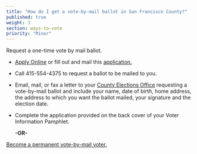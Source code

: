 ```yaml
---
title: "How do I get a vote-by-mail ballot in San Francisco County?"
published: true
weight: 3
section: ways-to-vote
priority: "Minor"
---
```


Request a one-time vote by mail ballot.  
- [Apply Online](http://sfelections.org/tools/vbmapp/index.php) or fill out and mail this [application.](http://sfgov.org/elections/sites/default/files/Documents/Voting/2016/VBM-02%20-EN%20Mail.pdf)    
- Call 415-554-4375 to request a ballot to be mailed to you.  
- Email, mail, or  fax a letter to your [County Elections Office](#section-election-office-contact) requesting a vote-by-mail ballot and include your name, date of birth, home address, the address to which you want the ballot mailed, your signature and the election date.  
- Complete the application provided on the back cover of your Voter Information Pamphlet.  

  **-OR-**  
  
[Become a permanent vote-by-mail voter.](http://sfgov.org/elections/ftp/uploadedfiles/elections/VoterServices/2015/Application%20for%20Permanent%20VBM%20status%20EN.pdf)  
